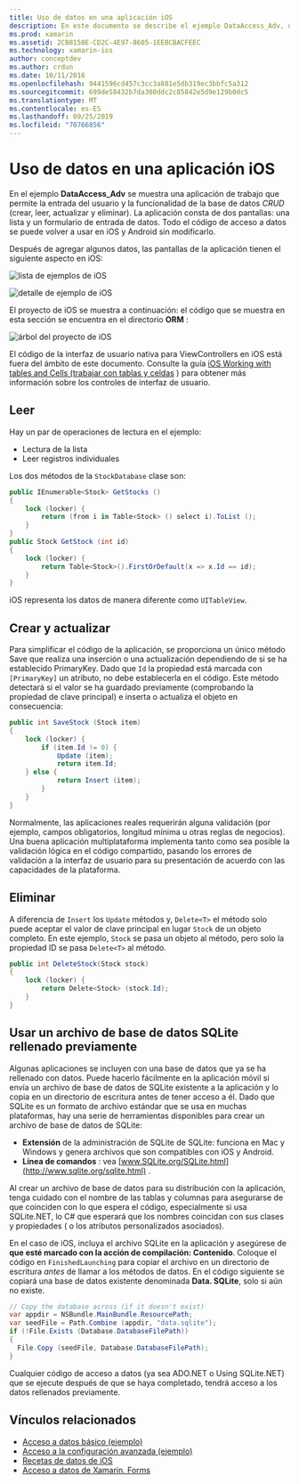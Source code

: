 ```yaml
---
title: Uso de datos en una aplicación iOS
description: En este documento se describe el ejemplo DataAccess_Adv, que muestra cómo recopilar datos proporcionados por el usuario y realizar operaciones de creación, lectura, actualización y eliminación (CRUD) en una aplicación Xamarin. iOS.
ms.prod: xamarin
ms.assetid: 2CB8150E-CD2C-4E97-8605-1EE8CBACFEEC
ms.technology: xamarin-ios
author: conceptdev
ms.author: crdun
ms.date: 10/11/2016
ms.openlocfilehash: 9441596cd457c3cc3a881e5db319ec3bbfc5a312
ms.sourcegitcommit: 699de58432b7da300ddc2c85842e5d9e129b0dc5
ms.translationtype: MT
ms.contentlocale: es-ES
ms.lasthandoff: 09/25/2019
ms.locfileid: "70766856"
---
```

# <a name="using-data-in-an-ios-app"></a>Uso de datos en una aplicación iOS

En el ejemplo **DataAccess_Adv** se muestra una aplicación de trabajo que permite la entrada del usuario y la funcionalidad de la base de datos *CRUD* (crear, leer, actualizar y eliminar). La aplicación consta de dos pantallas: una lista y un formulario de entrada de datos. Todo el código de acceso a datos se puede volver a usar en iOS y Android sin modificarlo.

Después de agregar algunos datos, las pantallas de la aplicación tienen el siguiente aspecto en iOS:

 ![](using-data-in-an-app-images/image9.png "lista de ejemplos de iOS")

 ![](using-data-in-an-app-images/image10.png "detalle de ejemplo de iOS")

El proyecto de iOS se muestra a continuación: el código que se muestra en esta sección se encuentra en el directorio **ORM** :

 ![](using-data-in-an-app-images/image13.png "árbol del proyecto de iOS")

El código de la interfaz de usuario nativa para ViewControllers en iOS está fuera del ámbito de este documento.
Consulte la guía [iOS Working with tables and Cells (trabajar con tablas y celdas](~/ios/user-interface/controls/tables/index.md) ) para obtener más información sobre los controles de interfaz de usuario.

## <a name="read"></a>Leer

Hay un par de operaciones de lectura en el ejemplo:

- Lectura de la lista
- Leer registros individuales

Los dos métodos de la `StockDatabase` clase son:

```csharp
public IEnumerable<Stock> GetStocks ()
{
    lock (locker) {
        return (from i in Table<Stock> () select i).ToList ();
    }
}
public Stock GetStock (int id)
{
    lock (locker) {
        return Table<Stock>().FirstOrDefault(x => x.Id == id);
    }
}
```

iOS representa los datos de manera diferente como `UITableView`.

## <a name="create-and-update"></a>Crear y actualizar

Para simplificar el código de la aplicación, se proporciona un único método Save que realiza una inserción o una actualización dependiendo de si se ha establecido PrimaryKey. Dado que `Id` la propiedad está marcada con `[PrimaryKey]` un atributo, no debe establecerla en el código.
Este método detectará si el valor se ha guardado previamente (comprobando la propiedad de clave principal) e inserta o actualiza el objeto en consecuencia:

```csharp
public int SaveStock (Stock item)
{
    lock (locker) {
        if (item.Id != 0) {
            Update (item);
            return item.Id;
    } else {
            return Insert (item);
        }
    }
}
```

Normalmente, las aplicaciones reales requerirán alguna validación (por ejemplo, campos obligatorios, longitud mínima u otras reglas de negocios).
Una buena aplicación multiplataforma implementa tanto como sea posible la validación lógica en el código compartido, pasando los errores de validación a la interfaz de usuario para su presentación de acuerdo con las capacidades de la plataforma.

## <a name="delete"></a>Eliminar

A diferencia de `Insert` los `Update` métodos y, `Delete<T>` el método solo puede aceptar el valor de clave principal en lugar `Stock` de un objeto completo.
En este ejemplo, `Stock` se pasa un objeto al método, pero solo la propiedad ID se pasa `Delete<T>` al método.

```csharp
public int DeleteStock(Stock stock)
{
    lock (locker) {
        return Delete<Stock> (stock.Id);
    }
}
```

## <a name="using-a-pre-populated-sqlite-database-file"></a>Usar un archivo de base de datos SQLite rellenado previamente

Algunas aplicaciones se incluyen con una base de datos que ya se ha rellenado con datos.
Puede hacerlo fácilmente en la aplicación móvil si envía un archivo de base de datos de SQLite existente a la aplicación y lo copia en un directorio de escritura antes de tener acceso a él. Dado que SQLite es un formato de archivo estándar que se usa en muchas plataformas, hay una serie de herramientas disponibles para crear un archivo de base de datos de SQLite:

- **Extensión** de la administración de SQLite de SQLite: funciona en Mac y Windows y genera archivos que son compatibles con iOS y Android.
- **Línea de comandos** : vea [www.SQLite.org/SQLite.html](http://www.sqlite.org/sqlite.html) .

Al crear un archivo de base de datos para su distribución con la aplicación, tenga cuidado con el nombre de las tablas y columnas para asegurarse de que coinciden con lo que espera el código, especialmente si usa SQLite.NET, lo C# que esperará que los nombres coincidan con sus clases y propiedades ( o los atributos personalizados asociados).

En el caso de iOS, incluya el archivo SQLite en la aplicación y asegúrese de **que esté marcado con la acción de compilación: Contenido**. Coloque el código en `FinishedLaunching` para copiar el archivo en un directorio de escritura *antes* de llamar a los métodos de datos. En el código siguiente se copiará una base de datos existente denominada **Data. SQLite**, solo si aún no existe.

```csharp
// Copy the database across (if it doesn't exist)
var appdir = NSBundle.MainBundle.ResourcePath;
var seedFile = Path.Combine (appdir, "data.sqlite");
if (!File.Exists (Database.DatabaseFilePath))
{
  File.Copy (seedFile, Database.DatabaseFilePath);
}
```

Cualquier código de acceso a datos (ya sea ADO.NET o Using SQLite.NET) que se ejecute después de que se haya completado, tendrá acceso a los datos rellenados previamente.

## <a name="related-links"></a>Vínculos relacionados

- [Acceso a datos básico (ejemplo)](https://github.com/xamarin/mobile-samples/tree/master/DataAccess/Basic)
- [Acceso a la configuración avanzada (ejemplo)](https://github.com/xamarin/mobile-samples/tree/master/DataAccess/Advanced)
- [Recetas de datos de iOS](https://github.com/xamarin/recipes/tree/master/Recipes/ios/data/sqlite)
- [Acceso a datos de Xamarin. Forms](~/xamarin-forms/data-cloud/data/databases.md)
